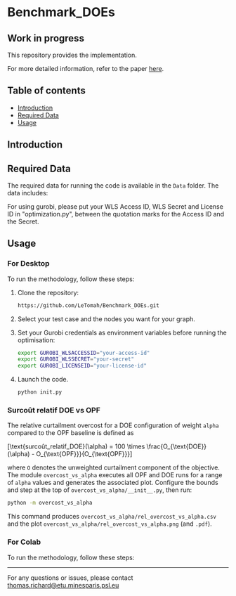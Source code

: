 # Benchmark_DOEs
## Work in progress

This repository provides the implementation.

For more detailed information, refer to the paper [here](https://).

## Table of contents
- [Introduction](#introduction)
- [Required Data](#required-data)
- [Usage](#usage)

## Introduction


## Required Data
The required data for running the code is available in the `Data` folder. The data includes:

For using gurobi, please put your WLS Access ID, WLS Secret and License ID in "optimization.py", between the quotation marks for the Access ID and the Secret.
## Usage
### For Desktop
To run the methodology, follow these steps:

1. Clone the repository:
   ```bash
   https://github.com/LeTomah/Benchmark_DOEs.git

2. Select your test case and the nodes you want for your graph.

3. Set your Gurobi credentials as environment variables before running
   the optimisation:

   ```bash
   export GUROBI_WLSACCESSID="your-access-id"
   export GUROBI_WLSSECRET="your-secret"
   export GUROBI_LICENSEID="your-license-id"
   ```

4. Launch the code.
   ```bash
   python init.py
   ```

### Surcoût relatif DOE vs OPF

The relative curtailment overcost for a DOE configuration of weight ``alpha``
compared to the OPF baseline is defined as

\[\text{surcoût\_relatif\_DOE}(\alpha) = 100 \times \frac{O_{\text{DOE}}(\alpha) - O_{\text{OPF}}}{O_{\text{OPF}}}\]

where ``O`` denotes the unweighted curtailment component of the objective.
The module `overcost_vs_alpha` executes all OPF and DOE runs for a range of
``alpha`` values and generates the associated plot. Configure the bounds and
step at the top of `overcost_vs_alpha/__init__.py`, then run:

```bash
python -m overcost_vs_alpha
```

This command produces `overcost_vs_alpha/rel_overcost_vs_alpha.csv` and the
plot `overcost_vs_alpha/rel_overcost_vs_alpha.png` (and `.pdf`).

### For Colab
To run the methodology, follow these steps:

***

For any questions or issues, please contact thomas.richard@etu.minesparis.psl.eu
